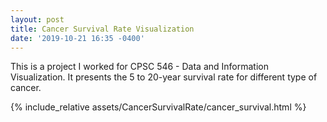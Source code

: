 ```yaml
---
layout: post
title: Cancer Survival Rate Visualization
date: '2019-10-21 16:35 -0400'
---
```


This is a project I worked for CPSC 546 - Data and Information Visualization. It presents the 5 to 20-year survival rate for different type of cancer.

{% include_relative assets/CancerSurvivalRate/cancer_survival.html %}
